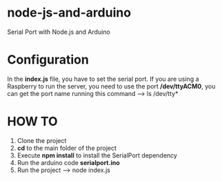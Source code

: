 # node-js-and-arduino
Serial Port with Node.js and Arduino

# Configuration
In the **index.js** file, you have to set the serial port. If you are using a Raspberry to run the server, you need to use the port **/dev/ttyACM0**, you can get the port name running this command --> ls /dev/tty*


# HOW TO
1. Clone the project
2. **cd** to the main folder of the project
3. Execute **npm install** to install the SerialPort dependency
4. Run the arduino code **serialport.ino**
5. Run the project --> node index.js

